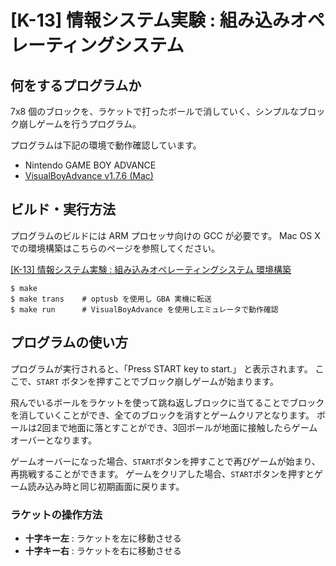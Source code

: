 # [K-13] 情報システム実験 : 組み込みオペレーティングシステム

## 何をするプログラムか
7x8 個のブロックを、ラケットで打ったボールで消していく、シンプルなブロック崩しゲームを行うプログラム。

プログラムは下記の環境で動作確認しています。
* Nintendo GAME BOY ADVANCE
* [VisualBoyAdvance v1.7.6 (Mac)](http://sourceforge.jp/projects/sfnet_macboyadvance/)

## ビルド・実行方法
プログラムのビルドには ARM プロセッサ向けの GCC が必要です。
Mac OS X での環境構築はこちらのページを参照してください。

[[K-13] 情報システム実験 : 組み込みオペレーティングシステム 環境構築](https://gist.github.com/shiftky/11205081)

```
$ make
$ make trans    # optusb を使用し GBA 実機に転送
$ make run      # VisualBoyAdvance を使用しエミュレータで動作確認
```

## プログラムの使い方
プログラムが実行されると、「Press START key to start.」 と表示されます。
ここで、`START` ボタンを押すことでブロック崩しゲームが始まります。

飛んでいるボールをラケットを使って跳ね返しブロックに当てることでブロックを消していくことができ、全てのブロックを消すとゲームクリアとなります。
ボールは2回まで地面に落とすことができ、3回ボールが地面に接触したらゲームオーバーとなります。

ゲームオーバーになった場合、`START`ボタンを押すことで再びゲームが始まり、再挑戦することができます。
ゲームをクリアした場合、`START`ボタンを押すとゲーム読み込み時と同じ初期画面に戻ります。

### ラケットの操作方法
* **十字キー左** : ラケットを左に移動させる
* **十字キー右** : ラケットを右に移動させる

